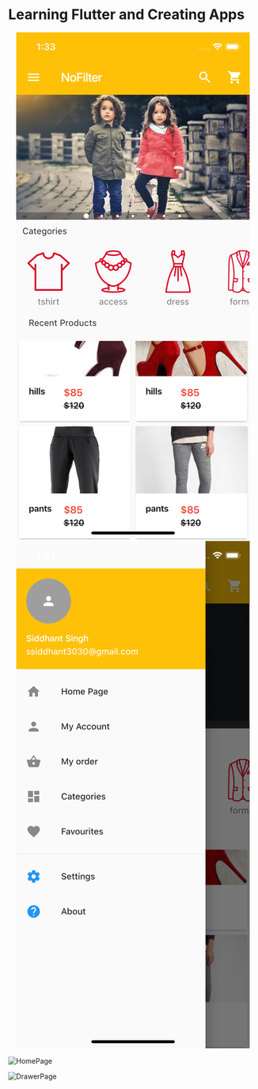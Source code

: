 # Learning Flutter and Creating Apps

<p align="center">
  <img src="images/HomePage.png" height: "100"/>
  <img src="images/Drawer.png" />
</p>

![HomePage](clojuretutorial/images/HomePage.png)

![DrawerPage](clojuretutorial/images/Drawer.png)

